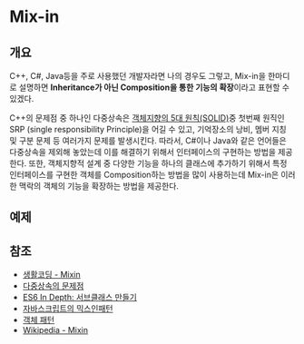# Mix-in

## 개요

C++, C#, Java등을 주로 사용했던 개발자라면 나의 경우도 그렇고, Mix-in을 한마디로 설명하면 **Inheritance가 아닌 Composition을 통한 기능의 확장**이라고 표현할 수 있겠다.

C++의 문제점 중 하나인 다중상속은 [객체지향의 5대 원칙(SOLID)](http://www.nextree.co.kr/p6960/)중 첫번째 원직인 SRP (single responsibility Principle)을 어길 수 있고, 기억장소의 낭비, 멤버 지칭 및 구분 문제 등 여러가지 문제를 발생시킨다. 따라서, C#이나 Java와 같은 언어들은 다중상속을 제외해 놓았는데 이를 해결하기 위해서 인터페이스의 구현하는 방법을 제공한다. 또한, 객체지향적 설계 중 다양한 기능을 하나의 클래스에 추가하기 위해서 특정 인터페이스를 구현한 객체를  Composition하는 방법을 많이 사용하는데 Mix-in은 이러한 맥락의 객체의 기능을 확장하는 방법을 제공한다.

## 예제





## 참조

* [생활코딩 - Mixin](https://opentutorials.org/course/1750/9970)
* [다중상속의 문제점](http://soen.kr/lecture/ccpp/cpp3/29-3-2.htm)
* [ES6 In Depth: 서브클래스 만들기](http://hacks.mozilla.or.kr/2016/04/es6-in-depth-subclassing/)
* [자바스크립트의 믹스인패턴](https://vnthf.github.io/blog/mixin/)
* [객체 패턴](http://djwordpress.dothome.co.kr/index.php/javascript-6/)
* [Wikipedia - Mixin](https://en.wikipedia.org/wiki/Mixin)
